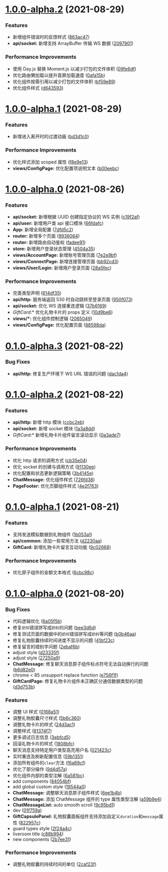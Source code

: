 # [1.0.0-alpha.2](https://github.com/hhui64/livekun-web/compare/v1.0.0-alpha.1...v1.0.0-alpha.2) (2021-08-29)


### Features

* 新增组件错误时的反馈样式 ([863ac47](https://github.com/hhui64/livekun-web/commit/863ac47ac7ef86c3b98c79e7926226e8ea9da8db))
* **api/socket:** 新增支持 ArrayBuffer 传输 WS 数据 ([2097901](https://github.com/hhui64/livekun-web/commit/2097901e4f15a0df5f726216327681a4fa4817c7))


### Performance Improvements

* 使用 Day.js 替换 Moment.js 以减少打包的文件体积 ([09fe6df](https://github.com/hhui64/livekun-web/commit/09fe6df667f35dc49b549f05c37e2969e13c87bb))
* 优化路由懒加载以提升首屏加载速度 ([0afa15b](https://github.com/hhui64/livekun-web/commit/0afa15bc1c8101b49f564aed0fb382dbfe27c665))
* 优化组件按需引用以减少打包的文件体积 ([bf59e89](https://github.com/hhui64/livekun-web/commit/bf59e89e74101e8c4242c279585e61e2cee5b501))
* 优化组件样式 ([d643593](https://github.com/hhui64/livekun-web/commit/d643593b93b9c67a545e1d10612b5cb565c42b5f))



# [1.0.0-alpha.1](https://github.com/hhui64/livekun-web/compare/v1.0.0-alpha.0...v1.0.0-alpha.1) (2021-08-29)


### Features

* 新增进入离开时的过渡动画 ([bd3d1c0](https://github.com/hhui64/livekun-web/commit/bd3d1c0e6c96a338223eb89a6d755d654619fde0))


### Performance Improvements

* 优化样式添加 scoped 属性 ([f8e9e13](https://github.com/hhui64/livekun-web/commit/f8e9e133f92b6acfe19354ff778872ced4852258))
* **views/ConfigPage:** 优化配置项说明文本 ([b00eebc](https://github.com/hhui64/livekun-web/commit/b00eebc5c5eaa73924db55e83268d508c32cb804))



# [1.0.0-alpha.0](https://github.com/hhui64/livekun-web/compare/v0.1.0-alpha.3...v1.0.0-alpha.0) (2021-08-26)


### Features

* **api/socket:** 新增根据 UUID 创建指定协议的 WS 实例 ([c19f2af](https://github.com/hhui64/livekun-web/commit/c19f2af675bd68f4b1cd611d3fcb6270795229c1))
* **api/user:** 新增用户类 api 接口模块 ([66fdafc](https://github.com/hhui64/livekun-web/commit/66fdafc22a8df8f202c604ef76f227fae45832b3))
* **App:** 新增全局配置 ([7dfd5c2](https://github.com/hhui64/livekun-web/commit/7dfd5c2ad77bdd036c0b79e953e94c15d1fa4cab))
* **router:** 新增多个页面 ([9936064](https://github.com/hhui64/livekun-web/commit/9936064657cf74506638d93824d9d998572ee0b5))
* **router:** 新增路由自动鉴权 ([fadee91](https://github.com/hhui64/livekun-web/commit/fadee91a88e6f3eb7602d24d2fcd059fdcc39692))
* **store:** 新增用户登录状态管理 ([4504a35](https://github.com/hhui64/livekun-web/commit/4504a351bdcaf0fdfb190b90f63cc894c5fcbdd0))
* **views/AccountPage:** 新增账号管理页面 ([7e2e9bf](https://github.com/hhui64/livekun-web/commit/7e2e9bf8aa1756e4162e5d850f66f83a101d974e))
* **views/ConnectPage:** 新增连接管理页面 ([bb92cd3](https://github.com/hhui64/livekun-web/commit/bb92cd39ea7f7c717153cef9e517f3e0f7def870))
* **views/User/Login:** 新增用户登录页面 ([28a5fec](https://github.com/hhui64/livekun-web/commit/28a5fec897ef585575faae8195c716988eabdb6c))


### Performance Improvements

* 完善类型声明 ([614df35](https://github.com/hhui64/livekun-web/commit/614df35c7402ce1b7687218f5a96201022e3afa0))
* **api/http:** 服务端返回 530 时自动跳转至登录页面 ([950f073](https://github.com/hhui64/livekun-web/commit/950f0738a352556b6e076f0956bbf763d1456ea6))
* **api/socket:** 优化 WS 连接重连逻辑 ([37b6169](https://github.com/hhui64/livekun-web/commit/37b61696a528e16d7d3497a0f9d4e314172ec8c8))
* **GiftCard*:** 优化礼物卡片的 props 定义 ([10d9be6](https://github.com/hhui64/livekun-web/commit/10d9be680223ff38b774da15a132848edcb2eb68))
* **views/*:** 优化组件控制逻辑 ([2065049](https://github.com/hhui64/livekun-web/commit/20650493d2f00d212abfce2dead079aeff6e731c))
* **views/ConfigPage:** 优化配置页面 ([88598da](https://github.com/hhui64/livekun-web/commit/88598dad9f75664901f121dcdce5ba26d718e3b5))



# [0.1.0-alpha.3](https://github.com/hhui64/livekun-web/compare/v0.1.0-alpha.2...v0.1.0-alpha.3) (2021-08-22)


### Bug Fixes

* **api/http:** 修复生产环境下 WS URL 错误的问题 ([dac1da4](https://github.com/hhui64/livekun-web/commit/dac1da45a6d99de538f86e908b793974742dfc8e))



# [0.1.0-alpha.2](https://github.com/hhui64/livekun-web/compare/v0.1.0-alpha.1...v0.1.0-alpha.2) (2021-08-22)


### Features

* **api/http:** 新增 http 模块 ([ccbc2eb](https://github.com/hhui64/livekun-web/commit/ccbc2eb9a31dff5c2febd41df6a37e4c403ca34e))
* **api/socket:** 新增 socket 模块 ([1a3a8dd](https://github.com/hhui64/livekun-web/commit/1a3a8dd6dcf100712d3b2632fa19651559c4d2d4))
* **GiftCard*:** 新增礼物卡片组件留言滚动显示 ([0a3ade7](https://github.com/hhui64/livekun-web/commit/0a3ade740b698431a4c6ac205aae119d24cfdc69))


### Performance Improvements

* 优化 http 请求的调用方式 ([cb35e04](https://github.com/hhui64/livekun-web/commit/cb35e040639fd395417c707a2f4ab62667b02b8e))
* 优化 socket 的创建与调用方式 ([91130ee](https://github.com/hhui64/livekun-web/commit/91130eec8ca20de6a91c1833f520a4c789494176))
* 优化配置和状态更新逻辑策略 ([3b4145e](https://github.com/hhui64/livekun-web/commit/3b4145ea88c7fcab8b1668fb09604a69c1779a8b))
* **ChatMessage:** 优化组件样式 ([726fd38](https://github.com/hhui64/livekun-web/commit/726fd381fce4fd2ca62e89438b5354b8aa38905d))
* **PageFooter:** 优化页脚组件样式 ([4e2f763](https://github.com/hhui64/livekun-web/commit/4e2f763b80a3a9042ea04d8267ee88634e2e55cb))



# [0.1.0-alpha.1](https://github.com/hhui64/livekun-web/compare/v0.1.0-alpha.0...v0.1.0-alpha.1) (2021-08-21)


### Features

* 支持发送模拟数据到礼物组件 ([1b053a1](https://github.com/hhui64/livekun-web/commit/1b053a17c10377f45905d7b8f6ce7f0534dcd938))
* **api/common:** 添加一些常用方法 ([d2230aa](https://github.com/hhui64/livekun-web/commit/d2230aad9e6437bde0e065c29d40dbe4f08a5373))
* **GiftCard:** 新增礼物卡片留言互动功能 ([9c02668](https://github.com/hhui64/livekun-web/commit/9c026687bd5bd1e947e095b3c9753fdf6a36e9ea))


### Performance Improvements

* 优化原子组件的金额文本格式 ([6cbc98c](https://github.com/hhui64/livekun-web/commit/6cbc98ca3e9a476943acdf6cf53e2e625e615ad5))



# [0.1.0-alpha.0](https://github.com/hhui64/livekun-web/compare/19544a02deb33d0a4b616bb1b91fa8f9e630220e...v0.1.0-alpha.0) (2021-08-20)


### Bug Fixes

* 代码逻辑优化 ([6a05f5b](https://github.com/hhui64/livekun-web/commit/6a05f5b364b1beb0510556e715570400f921d7ff))
* 修复`奶玲`错误拼写成`奶铃`的问题 ([bee3d6d](https://github.com/hhui64/livekun-web/commit/bee3d6db6b95aed0601582e85c6742cf964cf4c0))
* 修复测试页面的数据中的`奶玲`错误拼写成`奶铃`等问题 ([b0b46aa](https://github.com/hhui64/livekun-web/commit/b0b46aa401326248eef97254f434bd867fa33b53))
* 修复礼物胶囊持续时间进度不显示的问题 ([41bf23c](https://github.com/hhui64/livekun-web/commit/41bf23ce1c6895bf10173c4727c68cda52595a14))
* 修复留言的错别字问题 ([2ebaf6b](https://github.com/hhui64/livekun-web/commit/2ebaf6bcdcba97816c6c725c3402f02f464c73dd))
* adjust style ([d23335f](https://github.com/hhui64/livekun-web/commit/d23335f7b929c15cc69fe0139a42327c3303a07d))
* adjust style ([27250a9](https://github.com/hhui64/livekun-web/commit/27250a91341da505d5cfbddd547bc823ee3d3f2d))
* **ChatMessage:** 修复聊天消息原子组件标点符号无法自动换行的问题 ([b6d82e0](https://github.com/hhui64/livekun-web/commit/b6d82e05eadb50ff5823b18d8b0361c87566a469))
* chrome < 85 unsupport replace function ([e756f1f](https://github.com/hhui64/livekun-web/commit/e756f1f5d0a4230c83a01bb98016a67375a78f61))
* **GiftCardPage:** 修复礼物卡片组件未正确区分通信数据类型的问题 ([d3d753b](https://github.com/hhui64/livekun-web/commit/d3d753bbe5e2c0143bbe95004844754630f73d4e))


### Features

* 调整 UI 样式 ([0168a51](https://github.com/hhui64/livekun-web/commit/0168a511b4f5b8c89b6d05a0699af0be3ca0a0f2))
* 调整礼物胶囊尺寸样式 ([5b6c360](https://github.com/hhui64/livekun-web/commit/5b6c360c1e07b4f24dd234732f094eb6e50cb555))
* 调整礼物卡片的样式 ([24d3ac1](https://github.com/hhui64/livekun-web/commit/24d3ac1f70a3c224b5b8cdacda7baaf664fc12ce))
* 调整样式 ([81374f7](https://github.com/hhui64/livekun-web/commit/81374f7cc9694ab6e99415d3682fcb9133aae70a))
* 更多调试日志信息 ([3ebfcd5](https://github.com/hhui64/livekun-web/commit/3ebfcd5840cae8cfc8d96dab9e739507b3addca8))
* 回滚礼物卡片的样式 ([1808bfc](https://github.com/hhui64/livekun-web/commit/1808bfcd156cb2cc74cb083234656d83fac9b674))
* 聊天消息支持特定用户类型高亮用户名 ([021423c](https://github.com/hhui64/livekun-web/commit/021423cdec266fcdfe53ec7917d4f79536c3ba5e))
* 实时重连及刷新配置信息 ([59b1351](https://github.com/hhui64/livekun-web/commit/59b135125288863b6cc6d3b52c2428c1fce0955f))
* 添加所有组件的`clear`方法 ([f6a69cf](https://github.com/hhui64/livekun-web/commit/f6a69cfd2f91c41e80bb418bd2b1ffb323b3c489))
* 优化了部分操作 ([9d4d57a](https://github.com/hhui64/livekun-web/commit/9d4d57a9232b30742cc5928e747dabf9bdcf77da))
* 优化组件内部的类型注解 ([6a581bc](https://github.com/hhui64/livekun-web/commit/6a581bc2ad65b3b4dc5ea6e27d98343c01757716))
* add components ([84054bf](https://github.com/hhui64/livekun-web/commit/84054bf6ea9bf632be2641151cac03a0973282f2))
* add global custom style ([19544a0](https://github.com/hhui64/livekun-web/commit/19544a02deb33d0a4b616bb1b91fa8f9e630220e))
* **ChatMessage:** 调整聊天消息原子组件样式 ([6ee1b4b](https://github.com/hhui64/livekun-web/commit/6ee1b4bb21fbdb08c7da38d3d4f63b2658e3f98e))
* **ChatMessage:** 添加 ChatMessage 组件的 type 属性类型注解 ([a59b9e4](https://github.com/hhui64/livekun-web/commit/a59b9e423dbba9409e0b590b20c58fa7a9cde83a))
* **ChatMessageList:** auto smooth scroll ([9c95bd1](https://github.com/hhui64/livekun-web/commit/9c95bd1fec6e89c27611823458735b4fcf9c0723))
* dev ([01f759a](https://github.com/hhui64/livekun-web/commit/01f759ae2860858d67208b4f76a76661cb1c119d))
* **GiftCapsulePanel:** 礼物胶囊面板组件支持添加自定义`duration`和`message`属性 ([822957c](https://github.com/hhui64/livekun-web/commit/822957c5262dc1443e2e346df37c9cbef18814a1))
* guard types style ([2f24a4c](https://github.com/hhui64/livekun-web/commit/2f24a4c25e4c8d16445466c15d558b79d00b2589))
* liveroom title ([c88b994](https://github.com/hhui64/livekun-web/commit/c88b994ee99fdf715e0352b67162750cd7586775))
* new components ([2b7ee31](https://github.com/hhui64/livekun-web/commit/2b7ee31cbab68c653cbc892fb4400b4342555865))


### Performance Improvements

* 调整礼物胶囊的持续时间的单位 ([2caf23f](https://github.com/hhui64/livekun-web/commit/2caf23fc85ad0796660cd2c479f251a9d29e5ce1))




